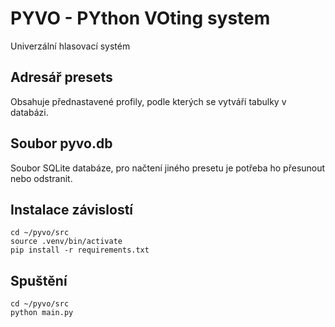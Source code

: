 # PYVO - PYthon VOting system
Univerzální hlasovací systém

## Adresář presets
Obsahuje přednastavené profily, podle kterých se vytváří tabulky v databázi.

## Soubor pyvo.db
Soubor SQLite databáze, pro načtení jiného presetu je potřeba ho přesunout nebo odstranit.

## Instalace závislostí
```commandline
cd ~/pyvo/src
source .venv/bin/activate
pip install -r requirements.txt
```

## Spuštění
```commandline
cd ~/pyvo/src
python main.py
```